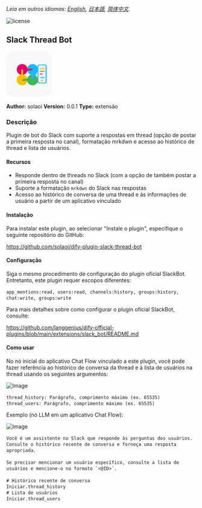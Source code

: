 *Leia em outros idiomas: [English](README.md), [日本語](README.ja.md), [简体中文](README.zh-Hans.md).*

![license](https://img.shields.io/github/license/solaoi/dify-plugin-slack-thread-bot)

## Slack Thread Bot

<img width="120" alt="Image" src="_assets/icon.svg">

**Author:** solaoi
**Version:** 0.0.1
**Type:** extensão

### Descrição

Plugin de bot do Slack com suporte a respostas em thread (opção de postar a primeira resposta no canal), formatação mrkdwn e acesso ao histórico de thread e lista de usuários.

#### Recursos

- Responde dentro de threads no Slack (com a opção de também postar a primeira resposta no canal)
- Suporte a formatação `mrkdwn` do Slack nas respostas
- Acesso ao histórico de conversa de uma thread e às informações de usuário a partir de um aplicativo vinculado

#### Instalação

Para instalar este plugin, ao selecionar "Instale o plugin", especifique o seguinte repositório do GitHub:

https://github.com/solaoi/dify-plugin-slack-thread-bot

#### Configuração

Siga o mesmo procedimento de configuração do plugin oficial SlackBot.
Entretanto, este plugin requer escopos diferentes:

```
app_mentions:read, users:read, channels:history, groups:history, chat:write, groups:write
```

Para mais detalhes sobre como configurar o plugin oficial SlackBot, consulte:

https://github.com/langgenius/dify-official-plugins/blob/main/extensions/slack_bot/README.md

#### Como usar

No nó inicial do aplicativo Chat Flow vinculado a este plugin, você pode fazer referência ao histórico de conversa da thread e à lista de usuários na thread usando os seguintes argumentos:

<img width="407" alt="Image" src="https://github.com/user-attachments/assets/fa979598-0010-41b5-be28-d855a16ac150" />

```
thread_history: Parágrafo, comprimento máximo (ex. 65535)
thread_users: Parágrafo, comprimento máximo (ex. 65535)
```

Exemplo (nó LLM em um aplicativo Chat Flow):

<img width="1285" alt="Image" src="https://github.com/user-attachments/assets/88af22fc-fe9c-43bd-95cd-aae00f174ead" />

```
Você é um assistente no Slack que responde às perguntas dos usuários.
Consulte o histórico recente de conversa e forneça uma resposta apropriada.

Se precisar mencionar um usuário específico, consulte a lista de usuários e mencione-o no formato `<@ID>`.

# Histórico recente de conversa
Iniciar.thread_history
# Lista de usuários
Iniciar.thread_users
```
